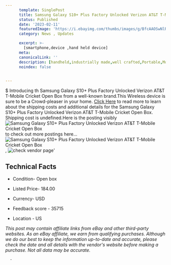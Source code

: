 ```yaml
---
      template: SinglePost
      title: Samsung Galaxy S10+ Plus Factory Unlocked Verizon AT&T T-Mobile Cricket Open Box
      status: Published
      date: '2023-02-11'
      featuredImage: 'https://i.ebayimg.com/thumbs/images/g/BfcAAOSwNlRj4qK9/s-l225.jpg'
      category: News , Updates

      excerpt: >-
        [smartphone,device ,hand held device]
      meta:
      canonicalLink: ''
      description: [handheld,industrially made,well crafted,Portable,Mobile,Compact,Convenient,Lightweight,Maneuverable,Man-portable,Miniature,Carriable,Hand-held,Light,Holdable,Transportable,Mobile device,Pocket-sized,On-the-go,Wireless,Cordless,Compact size,Convenient size, smartphone,device ,hand held device]
      noindex: false
      

---
```

$
      Introducing th Samsung Galaxy S10+ Plus Factory Unlocked Verizon AT&T T-Mobile Cricket Open Box from a well-known brand.This Wireless device  is sure to be a Crowd-pleaser in your home. [Click Here](https://www.ebay.com/itm/254923490363?hash=item3b5a9fc43b%3Ag%3ABfcAAOSwNlRj4qK9&mkevt=1&mkcid=1&mkrid=711-53200-19255-0&campid=%253CePNCampaignId%253E&customid=%253CreferenceId%253E&toolid=10049) to read more to learn about the shipping costs and additional details for the Samsung Galaxy S10+ Plus Factory Unlocked Verizon AT&T T-Mobile Cricket Open Box. Shipping cost is undefined.Here is the posting visibly ![Samsung Galaxy S10+ Plus Factory Unlocked Verizon AT&T T-Mobile Cricket Open Box](https://i.ebayimg.com/thumbs/images/g/BfcAAOSwNlRj4qK9/s-l225.jpg) to check out more postings here... ![Samsung Galaxy S10+ Plus Factory Unlocked Verizon AT&T T-Mobile Cricket Open Box](https://i.ebayimg.com/images/g/BfcAAOSwNlRj4qK9/s-l1200.jpg), ![check vendor page](https://origin-galleryplus.ebayimg.com/ws/web/254923490363_2_0_1/225x225.jpg,https://origin-galleryplus.ebayimg.com/ws/web/254923490363_3_0_1/225x225.jpg,https://origin-galleryplus.ebayimg.com/ws/web/254923490363_4_0_1/225x225.jpg,https://origin-galleryplus.ebayimg.com/ws/web/254923490363_5_0_1/225x225.jpg,https://origin-galleryplus.ebayimg.com/ws/web/254923490363_6_0_1/225x225.jpg,https://origin-galleryplus.ebayimg.com/ws/web/254923490363_7_0_1/225x225.jpg,https://origin-galleryplus.ebayimg.com/ws/web/254923490363_8_0_1/225x225.jpg,https://origin-galleryplus.ebayimg.com/ws/web/254923490363_9_0_1/225x225.jpg,https://origin-galleryplus.ebayimg.com/ws/web/254923490363_10_0_1/225x225.jpg,https://origin-galleryplus.ebayimg.com/ws/web/254923490363_11_0_1/225x225.jpg,https://origin-galleryplus.ebayimg.com/ws/web/254923490363_12_0_1/225x225.jpg,https://origin-galleryplus.ebayimg.com/ws/web/254923490363_13_0_1/225x225.jpg,https://origin-galleryplus.ebayimg.com/ws/web/254923490363_14_0_1/225x225.jpg,https://origin-galleryplus.ebayimg.com/ws/web/254923490363_15_0_1/225x225.jpg)'

      

 ## Technical Facts 



     
      

 - Condition- Open box 


      

 - Listed Price- 184.00 


      

 - Currency- USD 


      

 - Feedback score - 35715 


      

 - Location - US 


      
      

 *_This post may contain affiliate links from eBay and other third-party websites. As an eBay affiliate, we earn from qualifying purchases. Although we do our best to keep the information up-to-date and accurate, please check the date and all details with the vendor's website before making a purchase. Not all data may be accurate._*




      -
